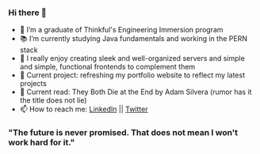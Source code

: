 ### Hi there 👋


- 🔭 I’m a graduate of Thinkful's Engineering Immersion program
- 📚 I’m currently studying Java fundamentals and working in the PERN stack
- 🤠 I really enjoy creating sleek and well-organized servers and simple and simple, functional frontends to complement them
- 💬 Current project: refreshing my portfolio website to reflect my latest projects
- 📖 Current read: They Both Die at the End by Adam Silvera (rumor has it the title does not lie)
- 📫 How to reach me: [LinkedIn](https://www.linkedin.com/in/kyrapalmer/) || [Twitter](https://twitter.com/kyraiscoding)

### "The future is never promised. That does not mean I won't work hard for it."

